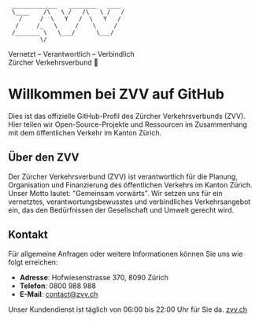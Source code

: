 
     _____________   ________   ____  
     \____    /\   \ /   /\   \ /   /  
       /     /  \   Y   /  \   Y   /   
      /     /_   \     /    \     /    
     /_______ \   \___/      \___/     
             \/                        
  Vernetzt – Verantwortlich – Verbindlich  
       Zürcher Verkehrsverbund 🚆

# Willkommen bei ZVV auf GitHub

Dies ist das offizielle GitHub-Profil des Zürcher Verkehrsverbunds (ZVV). Hier teilen wir Open-Source-Projekte und Ressourcen im Zusammenhang mit dem öffentlichen Verkehr im Kanton Zürich.
## Über den ZVV

Der Zürcher Verkehrsverbund (ZVV) ist verantwortlich für die Planung, Organisation und Finanzierung des öffentlichen Verkehrs im Kanton Zürich. Unser Motto lautet: "Gemeinsam vorwärts". Wir setzen uns für ein vernetztes, verantwortungsbewusstes und verbindliches Verkehrsangebot ein, das den Bedürfnissen der Gesellschaft und Umwelt gerecht wird.

## Kontakt

Für allgemeine Anfragen oder weitere Informationen können Sie uns wie folgt erreichen:

- **Adresse**: Hofwiesenstrasse 370, 8090 Zürich
- **Telefon**: 0800 988 988
- **E-Mail**: contact@zvv.ch

Unser Kundendienst ist täglich von 06:00 bis 22:00 Uhr für Sie da. [zvv.ch](https://www.zvv.ch/de/service/kundendienst.html)
